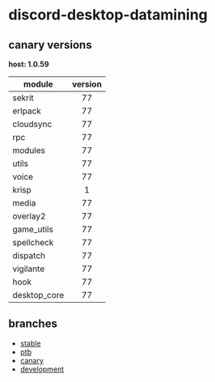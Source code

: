 # discord-desktop-datamining

## canary versions

**host: 1.0.59**

| module | version |
| ------ | :-----: |
| sekrit | 77 |
| erlpack | 77 |
| cloudsync | 77 |
| rpc | 77 |
| modules | 77 |
| utils | 77 |
| voice | 77 |
| krisp | 1 |
| media | 77 |
| overlay2 | 77 |
| game_utils | 77 |
| spellcheck | 77 |
| dispatch | 77 |
| vigilante | 77 |
| hook | 77 |
| desktop_core | 77 |

## branches

- [stable](https://github.com/OpenAsar/discord-desktop-datamining/tree/stable)
- [ptb](https://github.com/OpenAsar/discord-desktop-datamining/tree/ptb)
- [canary](https://github.com/OpenAsar/discord-desktop-datamining/tree/canary)
- [development](https://github.com/OpenAsar/discord-desktop-datamining/tree/development)